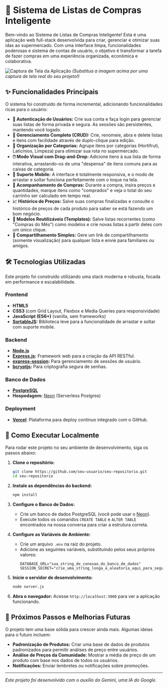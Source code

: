 # 🛒 Sistema de Listas de Compras Inteligente

Bem-vindo ao Sistema de Listas de Compras Inteligente! Esta é uma aplicação web full-stack desenvolvida para criar, gerenciar e otimizar suas idas ao supermercado. Com uma interface limpa, funcionalidades poderosas e sistema de contas de usuário, o objetivo é transformar a tarefa de fazer compras em uma experiência organizada, econômica e colaborativa.

![Captura de Tela da Aplicação](https://via.placeholder.com/800x450.png?text=Insira+um+print+da+sua+aplicação+aqui)
*(Substitua a imagem acima por uma captura de tela real do seu projeto!)*

## ✨ Funcionalidades Principais

O sistema foi construído de forma incremental, adicionando funcionalidades ricas para o usuário:

*   **🔐 Autenticação de Usuários:** Crie sua conta e faça login para gerenciar suas listas de forma privada e segura. As sessões são persistentes, mantendo você logado.
*   **📝 Gerenciamento Completo (CRUD):** Crie, renomeie, abra e delete listas e itens com facilidade através de duplo-clique para edição.
*   **📂 Organização por Categorias:** Agrupe itens por categorias (Hortifruti, Laticínios, Limpeza) para otimizar sua rota no supermercado.
*   **🖱️ Modo Visual com Drag-and-Drop:** Adicione itens à sua lista de forma interativa, arrastando-os de uma "despensa" de itens comuns para as caixas de categoria.
*   **📱 Suporte Mobile:** A interface é totalmente responsiva, e o modo de arrastar e soltar funciona perfeitamente com o toque na tela.
*   **💸 Acompanhamento de Compras:** Durante a compra, insira preços e quantidades, marque itens como "comprados" e veja o total do seu carrinho ser calculado em tempo real.
*   **📈 Histórico de Preços:** Salve suas compras finalizadas e consulte o histórico de preços de cada produto para saber se está fazendo um bom negócio.
*   **🔄 Modelos Reutilizáveis (Templates):** Salve listas recorrentes (como "Compras do Mês") como modelos e crie novas listas a partir deles com um único clique.
*   **🔗 Compartilhamento Simples:** Gere um link de compartilhamento (somente visualização) para qualquer lista e envie para familiares ou amigos.

## 🛠️ Tecnologias Utilizadas

Este projeto foi construído utilizando uma stack moderna e robusta, focada em performance e escalabilidade.

### **Frontend**
*   **HTML5**
*   **CSS3** (com Grid Layout, Flexbox e Media Queries para responsividade)
*   **JavaScript (ES6+)** (vanilla, sem frameworks)
*   **[SortableJS](https://github.com/SortableJS/Sortable):** Biblioteca leve para a funcionalidade de arrastar e soltar com suporte mobile.

### **Backend**
*   **[Node.js](https://nodejs.org/)**
*   **[Express.js](https://expressjs.com/):** Framework web para a criação da API RESTful.
*   **[express-session](https://github.com/expressjs/session):** Para gerenciamento de sessões de usuário.
*   **[bcryptjs](https://github.com/dcodeIO/bcrypt.js):** Para criptografia segura de senhas.

### **Banco de Dados**
*   **[PostgreSQL](https://www.postgresql.org/)**
*   **Hospedagem:** [Neon](https://neon.tech/) (Serverless Postgres)

### **Deployment**
*   **[Vercel](https://vercel.com/)**: Plataforma para deploy contínuo integrado com o GitHub.

## 🚀 Como Executar Localmente

Para rodar este projeto no seu ambiente de desenvolvimento, siga os passos abaixo:

1.  **Clone o repositório:**
    ```bash
    git clone https://github.com/seu-usuario/seu-repositorio.git
    cd seu-repositorio
    ```

2.  **Instale as dependências do backend:**
    ```bash
    npm install
    ```

3.  **Configure o Banco de Dados:**
    *   Crie um banco de dados PostgreSQL (você pode usar o [Neon](https://neon.tech/)).
    *   Execute todos os comandos `CREATE TABLE` e `ALTER TABLE` encontrados na nossa conversa para criar a estrutura correta.

4.  **Configure as Variáveis de Ambiente:**
    *   Crie um arquivo `.env` na raiz do projeto.
    *   Adicione as seguintes variáveis, substituindo pelos seus próprios valores:
        ```env
        DATABASE_URL="sua_string_de_conexao_do_banco_de_dados"
        SESSION_SECRET="crie_uma_string_longa_e_aleatoria_aqui_para_seguranca"
        ```

5.  **Inicie o servidor de desenvolvimento:**
    ```bash
    node server.js
    ```

6.  **Abra o navegador:**
    Acesse `http://localhost:3000` para ver a aplicação funcionando.

## 🔮 Próximos Passos e Melhorias Futuras

O projeto tem uma base sólida para crescer ainda mais. Algumas ideias para o futuro incluem:
*   **Padronização de Produtos:** Criar uma base de dados de produtos padronizados para permitir análises de preço entre usuários.
*   **Análise de Preços da Comunidade:** Mostrar a média de preço de um produto com base nos dados de todos os usuários.
*   **Notificações:** Enviar lembretes ou notificações sobre promoções.

---
_Este projeto foi desenvolvido com o auxílio do Gemini, uma IA do Google._